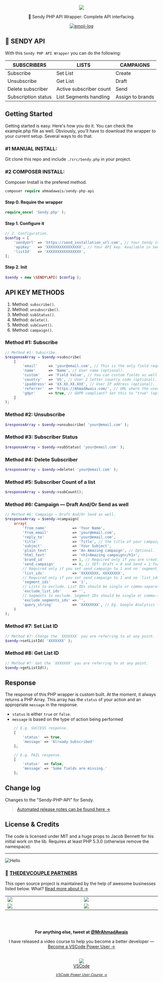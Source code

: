 <div align="center">

<img align="center" src="https://i.imgur.com/FylVZzy.png" />

<p>🚀 Sendy PHP API Wrapper: Complete API interfacing.</p>

[![emoji-log](https://cdn.rawgit.com/ahmadawais/stuff/ca97874/emoji-log/flat-round.svg)](https://github.com/ahmadawais/Emoji-Log/)

</div>

## 📨 SENDY API

With this `Sendy PHP API Wrapper` you can do the following:

 **SUBSCRIBERS** | **LISTS** | **CAMPAIGNS**
--- | --- | ---
Subscribe | Set List | Create
Unsubscribe | Get List | Draft
Delete subscriber | Active subscriber count | Send
Subscription status | List Segments handling | Assign to brands


## Getting Started

Getting started is easy. Here's how you do it. You can check the example.php file as well. Obviously, you'll have to download the wrapper to your current setup. Several ways to do that.

### **#1** MANUAL INSTALL:

Git clone this repo and include `./src/Sendy.php` in your project.

### **#2** COMPOSER INSTALL:

Composer Install is the prefered method.

```php
composer require ahmadawais/sendy-php-api
```

#### Step 0. Require the wrapper

```php
require_once( 'Sendy.php' );
```

#### Step 1. Configure it

```php
// 2. Configuration.
$config = [
	'sendyUrl' => 'https://send_installation_url.com', // Your Sendy installation URL (without trailing slash).
	'apiKey'   => 'XXXXXXXXXXXXXXXX', // Your API key. Available in Sendy Settings.
	'listId'   => 'XXXXXXXXXXXXXXXX',
];
```

#### Step 2. Init

```php
$sendy = new \SENDY\API( $config );
```

## API KEY METHODS

1. Method: `subscribe()`.
2. Method: `unsubscribe()`.
3. Method: `subStatus()`.
4. Method: `delete()`.
5. Method: `subCount()`.
6. Method: `campaign()`.

### Method #1: Subscribe

```php
// Method #1: Subscribe.
$responseArray = $sendy->subscribe(
	[
		'email'     => 'your@email.com', // This is the only field required by sendy.
		'name'      => 'Name', // User name (optional).
		'custom'    => 'Field Value', // You can custom fields as well (optional).
		'country'   => 'US', // User 2 letter country code (optional).
		'ipaddress' => 'XX.XX.XX.XXX', // User IP address (optional).
		'referrer'  => 'https://AhmadAwais.com/', // URL where the user signed up from (optional).
		'gdpr'      => true, // GDPR compliant? Set this to "true" (optional).
	]
);

```

### Method #2: Unsubscribe

```php
$responseArray = $sendy->unsubscribe( 'your@email.com' );
```

### Method #3: Subscriber Status

```php
$responseArray = $sendy->subStatus( 'your@email.com' );

```

### Method #4: Delete Subscriber

```php
$responseArray = $sendy->delete( 'your@email.com' );

```

### Method #5: Subscriber Count of a list

```php
$responseArray = $sendy->subCount();
```

### Method #6: Campaign — Draft And/Or Send as well

```php
// Method #6: Campaign — Draft And/Or Send as well.
$responseArray = $sendy->campaign(
	array(
		'from_name'            => 'Your Name',
		'from_email'           => 'your@email.com',
		'reply_to'             => 'your@email.com',
		'title'                => 'Title', // the title of your campaign.
		'subject'              => 'Your Subject',
		'plain_text'           => 'An Amazing campaign', // Optional.
		'html_text'            => '<h1>Amazing campaign</h1>',
		'brand_id'             => 1, // Required only if you are creating a 'Draft' campaign. That is `send_campaign` set to 0.
		'send_campaign'        => 0, // SET: Draft = 0 and Send = 1 for the campaign.
		// Required only if you set send_campaign to 1 and no `segment_ids` are passed in.. List IDs should be single or comma-separated.
		'list_ids'             => 'XXXXXXXX, XXXXXXXX',
		// Required only if you set send_campaign to 1 and no `list_ids` are passed in. Segment IDs should be single or comma-separated.
		'segment_ids'          => '1',
		// Lists to exclude. List IDs should be single or comma-separated. (optional).
		'exclude_list_ids'     => '',
		// Segments to exclude. Segment IDs should be single or comma-separated. (optional).
		'exclude_segments_ids' => '',
		'query_string'         => 'XXXXXXXX', // Eg. Google Analytics tags.
	)
);
```

### Method #7: Set List ID

```php
// Method #7: Change the `XXXXXXX` you are referring to at any point.
$sendy->setListId( 'XXXXXXX' );
```

### Method #8: Get List ID

```php
// Method #7: Get the `XXXXXXX` you are referring to at any point.
$sendy->getListId();
```

## Response

The response of this PHP wrapper is custom built. At the moment, it always returns a PHP Array. This array has the `status` of your action and an appropriate `message` in the response.

- `status` is either `true` or `false`.
- `message` is based on the type of action being performed

```php
    // E.g. SUCCESS response.
    [
        'status'  => true,
        'message' => 'Already Subscribed'
    ];

    // E.g. FAIL response.
    [
        'status'  => false,
        'message' => 'Some fields are missing.'
    ];
```

## Change log

Changes to the "Sendy-PHP-API" for Sendy.

> [Automated release notes can be found here →](https://github.com/ahmadawais/Sendy-PHP-API/releases)

## License & Credits

The code is licensed under MIT and a huge props to Jacob Bennett for his initial work on the lib.
Requires at least PHP 5.3.0 (otherwise remove the namespace).

---

![Hello](https://on.ahmda.ws/3dea3a3b1de3/c)

### 🙌 [THEDEVCOUPLE PARTNERS](https://TheDevCouple.com/partners)

This open source project is maintained by the help of awesome businesses listed below. What? [Read more about it →](https://TheDevCouple.com/partners)

<table width='100%'>
	<tr>
		<td width='500'><a target='_blank' href='https://kinsta.com/?kaid=WMDAKYHJLNJX&utm_source=TheDevCouple&utm_medium=Partner'><img src='https://on.ahmda.ws/73cedc/c' /></a></td>
		<td width='500'><a target='_blank' href='https://ahmda.ws/USES_WPE?utm_source=TheDevCouple&utm_medium=Partner'><img src='https://on.ahmda.ws/ff40fe/c' /></a></td>
	</tr>
	<tr>
		<td width='500'><a target='_blank' href='https://mythemeshop.com/?utm_source=TheDevCouple&utm_medium=Partner'><img src='https://on.ahmda.ws/3166d9/c' /></a></td>
		<td width='500'><a target='_blank' href='https://ipapi.com/?utm_source=TheDevCouple&utm_medium=Partner'><img src='https://d2ddoduugvun08.cloudfront.net/items/1R190r2U0p3N3L0U0b2u/ip-api.png'/></a></td>
	</tr>
</table>

<br />
<br />
<p align="center">
<strong>For anything else, tweet at <a href="https://twitter.com/MrAhmadAwais/" target="_blank" rel="noopener noreferrer">@MrAhmadAwais</a></strong>
</p>

<div align="center">
	<p>I have released a video course to help you become a better developer — <a href="https://VSCode.pro/?utm_source=GitHubFOSS" target="_blank">Become a VSCode Power User →</a></p>
    <br />
  <a href="https://VSCode.pro/?utm_source=GitHubFOSS" target="_blank">
  <img src="https://raw.githubusercontent.com/ahmadawais/shades-of-purple-vscode/master/images/vscodeproPlay.jpg" /><br>VSCode</a>

  _<small><a href="https://VSCode.pro/?utm_source=GitHubFOSS" target="_blank">VSCode Power User Course →</a></small>_
</div>
